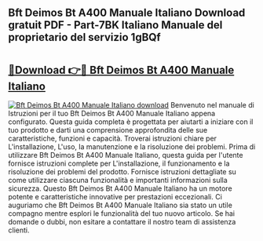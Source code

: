 ## Bft Deimos Bt A400 Manuale Italiano Download gratuit PDF - Part-7BK Italiano Manuale del proprietario del servizio 1gBQf

# <h2><a href="http://dfchaq.blite.top/?on=Bft+Deimos+Bt+A400+Manuale+Italiano">🔗Download 👉🔴 Bft Deimos Bt A400 Manuale Italiano</a></h2>

[![Bft Deimos Bt A400 Manuale Italiano download](https://i.imgur.com/lujVjoI.png)](http://dfchaq.blite.top/?on=Bft+Deimos+Bt+A400+Manuale+Italiano)
Benvenuto nel manuale di Istruzioni per il tuo Bft Deimos Bt A400 Manuale Italiano appena configurato. Questa guida completa è progettata per aiutarti a iniziare con il tuo prodotto e darti una comprensione approfondita delle sue caratteristiche, funzioni e capacità. Troverai istruzioni chiare per L'installazione, L'uso, la manutenzione e la risoluzione dei problemi. Prima di utilizzare Bft Deimos Bt A400 Manuale Italiano, questa guida per l'utente fornisce istruzioni complete per L'installazione, il funzionamento e la risoluzione dei problemi del prodotto. Fornisce istruzioni dettagliate su come utilizzare ciascuna funzionalità e importanti informazioni sulla sicurezza. Questo Bft Deimos Bt A400 Manuale Italiano ha un motore potente e caratteristiche innovative per prestazioni eccezionali. Ci auguriamo che Bft Deimos Bt A400 Manuale Italiano sia stato un utile compagno mentre esplori le funzionalità del tuo nuovo articolo. Se hai domande o dubbi, non esitare a contattare il nostro team di assistenza clienti.
